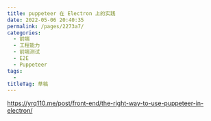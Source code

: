 ```yaml
---
title: puppeteer 在 Electron 上的实践
date: 2022-05-06 20:40:35
permalink: /pages/2273a7/
categories: 
  - 前端
  - 工程能力
  - 前端测试
  - E2E
  - Puppeteer
tags: 
  - 
titleTag: 草稿
---
```

https://yrq110.me/post/front-end/the-right-way-to-use-puppeteer-in-electron/